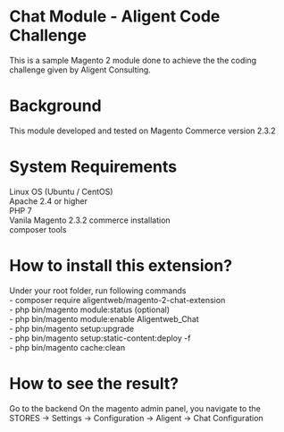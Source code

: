 # Chat Module - Aligent Code Challenge
This is a sample Magento 2 module done to achieve the the coding challenge given by Aligent Consulting.

# Background
This module developed and tested on Magento Commerce version 2.3.2 

# System Requirements
Linux OS (Ubuntu / CentOS)  
Apache 2.4 or higher  
PHP 7  
Vanila Magento 2.3.2 commerce installation  
composer tools  

# How to install this extension?
Under your root folder, run following commands  
    - composer require aligentweb/magento-2-chat-extension   
    - php bin/magento module:status (optional)  
    - php bin/magento module:enable Aligentweb_Chat  
    - php bin/magento setup:upgrade  
    - php bin/magento setup:static-content:deploy -f  
    - php bin/magento cache:clean  
    
# How to see the result?
Go to the backend
On the magento admin panel, you navigate to the 
STORES -> Settings -> Configuration -> Aligent -> Chat Configuration  